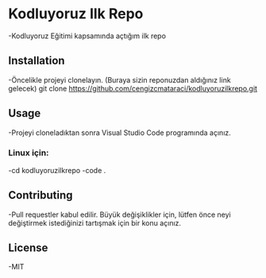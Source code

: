 # Kodluyoruz Ilk Repo
-Kodluyoruz Eğitimi kapsamında açtığım ilk repo
## Installation
-Öncelikle projeyi clonelayın. (Buraya sizin reponuzdan aldığınız link gelecek)
git clone https://github.com/cengizcmataraci/kodluyoruzilkrepo.git
## Usage
-Projeyi cloneladıktan sonra Visual Studio Code programında açınız.
### Linux için:
-cd kodluyoruzilkrepo
-code .
## Contributing
-Pull requestler kabul edilir. Büyük değişiklikler için, lütfen önce neyi değiştirmek istediğinizi tartışmak için bir konu açınız.
## License
-MIT


